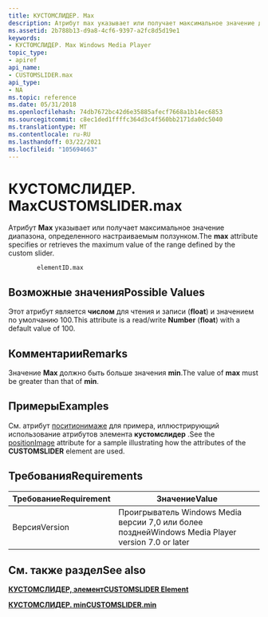 ```yaml
---
title: КУСТОМСЛИДЕР. Max
description: Атрибут max указывает или получает максимальное значение диапазона, определенного настраиваемым ползунком.
ms.assetid: 2b788b13-d9a8-4cf6-9397-a2fc8d5d19e1
keywords:
- КУСТОМСЛИДЕР. Max Windows Media Player
topic_type:
- apiref
api_name:
- CUSTOMSLIDER.max
api_type:
- NA
ms.topic: reference
ms.date: 05/31/2018
ms.openlocfilehash: 74db7672bc42d6e35885afecf7668a1b14ec6853
ms.sourcegitcommit: c8ec1ded1ffffc364d3c4f560bb2171da0dc5040
ms.translationtype: MT
ms.contentlocale: ru-RU
ms.lasthandoff: 03/22/2021
ms.locfileid: "105694663"
---
```

# <a name="customslidermax"></a><span data-ttu-id="ed3b6-104">КУСТОМСЛИДЕР. Max</span><span class="sxs-lookup"><span data-stu-id="ed3b6-104">CUSTOMSLIDER.max</span></span>

<span data-ttu-id="ed3b6-105">Атрибут **Max** указывает или получает максимальное значение диапазона, определенного настраиваемым ползунком.</span><span class="sxs-lookup"><span data-stu-id="ed3b6-105">The **max** attribute specifies or retrieves the maximum value of the range defined by the custom slider.</span></span>

``` syntax
        elementID.max
```

## <a name="possible-values"></a><span data-ttu-id="ed3b6-106">Возможные значения</span><span class="sxs-lookup"><span data-stu-id="ed3b6-106">Possible Values</span></span>

<span data-ttu-id="ed3b6-107">Этот атрибут является **числом** для чтения и записи (**float**) и значением по умолчанию 100.</span><span class="sxs-lookup"><span data-stu-id="ed3b6-107">This attribute is a read/write **Number** (**float**) with a default value of 100.</span></span>

## <a name="remarks"></a><span data-ttu-id="ed3b6-108">Комментарии</span><span class="sxs-lookup"><span data-stu-id="ed3b6-108">Remarks</span></span>

<span data-ttu-id="ed3b6-109">Значение **Max** должно быть больше значения **min**.</span><span class="sxs-lookup"><span data-stu-id="ed3b6-109">The value of **max** must be greater than that of **min**.</span></span>

## <a name="examples"></a><span data-ttu-id="ed3b6-110">Примеры</span><span class="sxs-lookup"><span data-stu-id="ed3b6-110">Examples</span></span>

<span data-ttu-id="ed3b6-111">См. атрибут [поситионимаже](customslider-positionimage.md) для примера, иллюстрирующий использование атрибутов элемента **кустомслидер** .</span><span class="sxs-lookup"><span data-stu-id="ed3b6-111">See the [positionImage](customslider-positionimage.md) attribute for a sample illustrating how the attributes of the **CUSTOMSLIDER** element are used.</span></span>

## <a name="requirements"></a><span data-ttu-id="ed3b6-112">Требования</span><span class="sxs-lookup"><span data-stu-id="ed3b6-112">Requirements</span></span>



| <span data-ttu-id="ed3b6-113">Требование</span><span class="sxs-lookup"><span data-stu-id="ed3b6-113">Requirement</span></span> | <span data-ttu-id="ed3b6-114">Значение</span><span class="sxs-lookup"><span data-stu-id="ed3b6-114">Value</span></span> |
|--------------------|------------------------------------------------------|
| <span data-ttu-id="ed3b6-115">Версия</span><span class="sxs-lookup"><span data-stu-id="ed3b6-115">Version</span></span><br/> | <span data-ttu-id="ed3b6-116">Проигрыватель Windows Media версии 7,0 или более поздней</span><span class="sxs-lookup"><span data-stu-id="ed3b6-116">Windows Media Player version 7.0 or later</span></span><br/> |



## <a name="see-also"></a><span data-ttu-id="ed3b6-117">См. также раздел</span><span class="sxs-lookup"><span data-stu-id="ed3b6-117">See also</span></span>

<dl> <dt>

[<span data-ttu-id="ed3b6-118">**КУСТОМСЛИДЕР, элемент**</span><span class="sxs-lookup"><span data-stu-id="ed3b6-118">**CUSTOMSLIDER Element**</span></span>](customslider-element.md)
</dt> <dt>

[<span data-ttu-id="ed3b6-119">**КУСТОМСЛИДЕР. min**</span><span class="sxs-lookup"><span data-stu-id="ed3b6-119">**CUSTOMSLIDER.min**</span></span>](customslider-min.md)
</dt> </dl>

 

 





